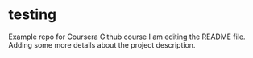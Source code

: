 # testing
Example repo for Coursera Github course
I am editing the README file. Adding some more details about the project description.

